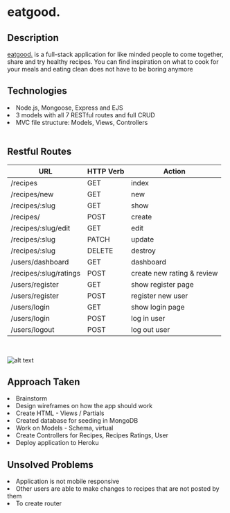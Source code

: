 <h1>eatgood.</h1>

<h2>Description</h2>
<a href = "https://eat-good.herokuapp.com/recipes">eatgood.</a> is a full-stack application for like minded people to come together, share and try healthy recipes. 
You can find inspiration on what to cook for your meals and eating clean does not have to be boring anymore 

<h2> Technologies</h2>
<li> Node.js, Mongoose, Express and EJS</li>
<li> 3 models with all 7 RESTful routes and full CRUD</li>
<li> MVC file structure: Models, Views, Controllers </li>


<br />

<h2> Restful Routes</h2>

| **URL** | **HTTP Verb** |  **Action**|
|------------|-------------|------------|
| /recipes        | GET       | index  
| /recipes/new        | GET       | new  
| /recipes/:slug       | GET      | show
| /recipes/    | POST       | create 
| /recipes/:slug/edit     | GET       | edit       
|/recipes/:slug    |PATCH        | update
|/recipes/:slug    |DELETE        | destroy
|/users/dashboard      |GET        | dashboard    
|/recipes/:slug/ratings    |POST        | create new rating & review   
|/users/register   |GET        | show register page
|/users/register   |POST        | register new user
|/users/login |GET        | show login page
|/users/login |POST        | log in user
|/users/logout |POST        | log out user

<br />

![alt text](https://github.com/xinyingchua/eatgood/public/index.png)
<br />



<h2> Approach Taken</h2>
<li> Brainstorm</li>
<li> Design wireframes on how the app should work</li>
<li> Create HTML - Views / Partials </li>
<li> Created database for seeding in MongoDB </li>
<li> Work on Models - Schema, virtual</li>
<li> Create Controllers for Recipes, Recipes Ratings, User </li>
<li> Deploy application to Heroku</li>

<h2> Unsolved Problems</h2>
<li> Application is not mobile responsive</li>
<li> Other users are able to make changes to recipes that are not posted by them</li>
<li> To create router</li>
